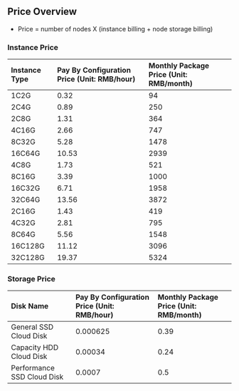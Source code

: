 ## Price Overview
* Price = number of nodes X (instance billing + node storage billing)

### Instance Price

|Instance Type| Pay By Configuration Price (Unit: RMB/hour)| Monthly Package Price (Unit: RMB/month)
:--|:---|:---
|1C2G | 0.32 | 94 
|2C4G| 0.89 |250
|2C8G |1.31 |364
|4C16G | 2.66 | 747 
|8C32G| 5.28 |1478
|16C64G |10.53 |2939
|4C8G |1.73 |521
|8C16G | 3.39 | 1000 
|16C32G| 6.71 |1958
|32C64G |13.56 |3872
|2C16G | 1.43 | 419
|4C32G| 2.81 |795
|8C64G |5.56 |1548
|16C128G |11.12 |3096
|32C128G |19.37 |5324

### Storage Price

|Disk Name| Pay By Configuration Price (Unit: RMB/hour)| Monthly Package Price (Unit: RMB/month)
:--|:---|:---
|General SSD Cloud Disk |0.000625 |0.39
|Capacity HDD Cloud Disk|0.00034 |0.24
|Performance SSD Cloud Disk|0.0007 |0.5





